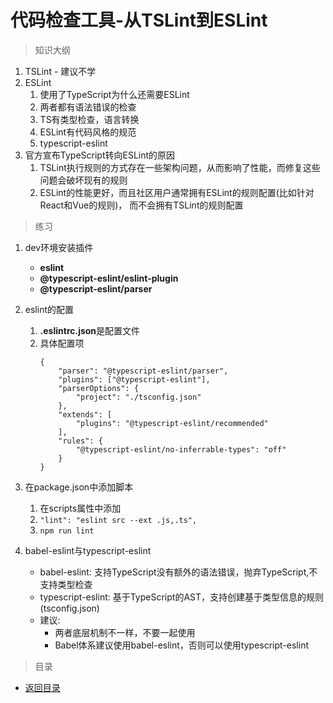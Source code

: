 # 代码检查工具-从TSLint到ESLint

> 知识大纲
1. TSLint - 建议不学
2. ESLint
    1. 使用了TypeScript为什么还需要ESLint
    2. 两者都有语法错误的检查
    3. TS有类型检查，语言转换
    4. ESLint有代码风格的规范
    5. typescript-eslint
3. 官方宣布TypeScript转向ESLint的原因
    1. TSLint执行规则的方式存在一些架构问题，从而影响了性能，而修复这些问题会破坏现有的规则
    2. ESLint的性能更好，而且社区用户通常拥有ESLint的规则配置(比如针对React和Vue的规则)，
        而不会拥有TSLint的规则配置
        
> 练习
1. dev环境安装插件
    * **eslint**
    * **@typescript-eslint/eslint-plugin**
    * **@typescript-eslint/parser**
2. eslint的配置
    1. **.eslintrc.json**是配置文件   
    2. 具体配置项
        ```
        {
            "parser": "@typescript-eslint/parser",
            "plugins": ["@typescript-eslint"],
            "parserOptions": {
                "project": "./tsconfig.json"
            },
            "extends": [
                "plugins": "@typescript-eslint/recommended"
            ],
            "rules": {
                "@typescript-eslint/no-inferrable-types": "off"
            }
        }
        ```     
3. 在package.json中添加脚本
    1. 在scripts属性中添加
    2. `"lint": "eslint src --ext .js,.ts",`
    3. `npm run lint` 
    
4. babel-eslint与typescript-eslint
    * babel-eslint: 支持TypeScript没有额外的语法错误，抛弃TypeScript,不支持类型检查           
    * typescript-eslint: 基于TypeScript的AST，支持创建基于类型信息的规则(tsconfig.json)
    * 建议:
        * 两者底层机制不一样，不要一起使用
        * Babel体系建议使用babel-eslint，否则可以使用typescript-eslint


> 目录

* [返回目录](../../README.md)        